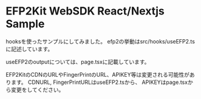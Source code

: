 # EFP2Kit WebSDK React/Nextjs Sample
hooksを使ったサンプルにしてみました。
efp2の挙動はsrc/hooks/useEFP2.tsに記述しています。

useEFP2のoutputについては、page.tsxに記載しています。

EFP2KitのCDNのURLやFingerPrintのURL、APIKEY等は変更される可能性があります。
CDNURL, FingerPrintURLはuseEFP2.tsから、
APIKEYはpage.tsxから変更をしてください。

